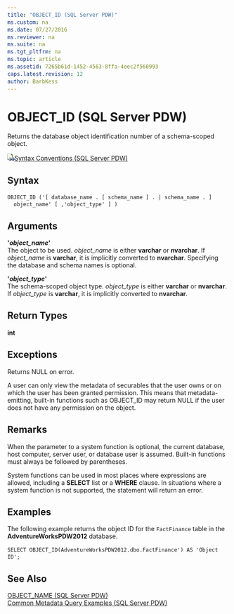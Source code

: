 ```yaml
---
title: "OBJECT_ID (SQL Server PDW)"
ms.custom: na
ms.date: 07/27/2016
ms.reviewer: na
ms.suite: na
ms.tgt_pltfrm: na
ms.topic: article
ms.assetid: 7265b61d-1452-4563-8ffa-4eec2f560993
caps.latest.revision: 12
author: BarbKess
---
```

# OBJECT_ID (SQL Server PDW)
Returns the database object identification number of a schema-scoped object.  
  
![Topic link icon](../sqlpdw/media/Topic_Link.gif "Topic_Link")[Syntax Conventions &#40;SQL Server PDW&#41;](../sqlpdw/syntax-conventions-sql-server-pdw.md)  
  
## Syntax  
  
```  
OBJECT_ID ('[ database_name . [ schema_name ] . | schema_name . ]   
  object_name' [ ,'object_type' ] )  
```  
  
## Arguments  
**'***object_name***'**  
The object to be used. *object_name* is either **varchar** or **nvarchar**. If *object_name* is **varchar**, it is implicitly converted to **nvarchar**. Specifying the database and schema names is optional.  
  
**'***object_type***'**  
The schema-scoped object type. *object_type* is either **varchar** or **nvarchar**. If *object_type* is **varchar**, it is implicitly converted to **nvarchar**.  
  
## Return Types  
**int**  
  
## Exceptions  
Returns NULL on error.  
  
A user can only view the metadata of securables that the user owns or on which the user has been granted permission. This means that metadata-emitting, built-in functions such as OBJECT_ID may return NULL if the user does not have any permission on the object.  
  
## Remarks  
When the parameter to a system function is optional, the current database, host computer, server user, or database user is assumed. Built-in functions must always be followed by parentheses.  
  
System functions can be used in most places where expressions are allowed, including a **SELECT** list or a **WHERE** clause. In situations where a system function is not supported, the statement will return an error.  
  
## Examples  
The following example returns the object ID for the  `FactFinance` table in the **AdventureWorksPDW2012** database.  
  
```  
SELECT OBJECT_ID(AdventureWorksPDW2012.dbo.FactFinance') AS 'Object ID';  
```  
  
## See Also  
[OBJECT_NAME &#40;SQL Server PDW&#41;](../sqlpdw/object-name-sql-server-pdw.md)  
[Common Metadata Query Examples &#40;SQL Server PDW&#41;](../sqlpdw/common-metadata-query-examples-sql-server-pdw.md)  
  
